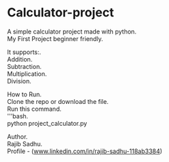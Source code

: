 # Calculator-project
A simple calculator project made with python.
<br>
My First Project beginner friendly.  

It supports:.  
Addition.  
Subtraction.  
Multiplication.  
Division.  

How to Run.  
Clone the repo or download the file.  
Run this command.  
'''bash.  
python project_calculator.py <br>

Author.  
Rajib Sadhu.  
Profile - (www.linkedin.com/in/rajib-sadhu-118ab3384)


